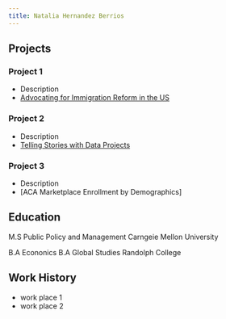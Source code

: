 ```yaml
---
title: Natalia Hernandez Berrios
---
```


## Projects
### Project 1
- Description
- [Advocating for Immigration Reform in the US](https://carnegiemellon.shorthandstories.com/undocumented-realities-advocating-for-immigration-reform-in-the-u-s/index.html)

### Project 2
- Description
- [Telling Stories with Data Projects](https://nataliah24.github.io/Hernandez-Berrios-Portfolio/)

  
### Project 3
- Description
- [ACA Marketplace Enrollment by Demographics]
  
## Education
M.S Public Policy and Management
Carngeie Mellon University

B.A Econonics
B.A Global Studies
Randolph College

## Work History
- work place 1
- work place 2
